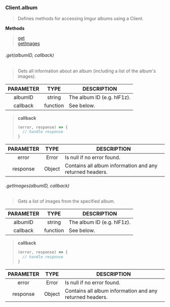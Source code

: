 ### Client.album
> Defines methods for accessing Imgur albums using a Client.

**Methods**
> [get](#get)  
> [getImages](#getImages)

###### .get(albumID, callback)
> Gets all information about an album (including a list of the album's images).
>
| PARAMETER | TYPE | DESCRIPTION |
| :-------: | :--: | ----------- |
| albumID | string | The album ID (e.g. hlF1z). |
| callback | function | See below. |
> **callback**
> ```javascript
> (error, response) => {
>   // handle response
> }
> ```
| PARAMETER | TYPE | DESCRIPTION |
| :-------: | :--: | ----------- |
| error | Error  | Is null if no error found. |
| response | Object | Contains all album information and any returned headers. |


###### .getImages(albumID, callback)
> Gets a list of images from the specified album.
>
| PARAMETER | TYPE | DESCRIPTION |
| :-------: | :--: | ----------- |
| albumID | string | The album ID (e.g. hlF1z). |
| callback | function | See below. |
> **callback**
> ```javascript
> (error, response) => {
>   // handle response
> }
> ```
| PARAMETER | TYPE | DESCRIPTION |
| :-------: | :--: | ----------- |
| error | Error  | Is null if no error found. |
| response | Object | Contains all album information and any returned headers. |
